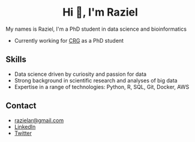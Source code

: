 <h1 align="center">Hi 👋, I'm Raziel</h1>

<!-- ## Hi  👋 -->

My names is Raziel, I'm a PhD student in data science and bioinformatics

* Currently working for [CRG](https://www.crg.eu/roderic_guigo) as a PhD student

## Skills 

* Data science driven by curiosity and passion for data
* Strong background in scientific research and analyses of big data
* Expertise in a range of technologies: Python, R, SQL, Git, Docker, AWS

## Contact 

* razielar@gmail.com
* [LinkedIn](https://www.linkedin.com/in/raziel-amador-rios-14161268/)
* [Twitter](https://twitter.com/RazielAmadorR)


<!--
**razielar/razielar** is a ✨ _special_ ✨ repository because its `README.md` (this file) appears on your GitHub profile.

Here are some ideas to get you started:

- 🔭 I’m currently working on ...
- 🌱 I’m currently learning ...
- 👯 I’m looking to collaborate on ...
- 🤔 I’m looking for help with ...
- 💬 Ask me about ...
- 📫 How to reach me: ...
- 😄 Pronouns: ...
- ⚡ Fun fact: ...
-->






